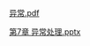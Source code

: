 [异常.pdf](https://www.yuque.com/attachments/yuque/0/2025/pdf/2639475/1753149311393-cd86e8f9-1443-4908-8f5d-c4f4541a472c.pdf)

[第7章 异常处理.pptx](https://www.yuque.com/attachments/yuque/0/2025/pptx/2639475/1753093303133-6b3d6e5f-4244-41bb-a5d5-27ae0b40ff02.pptx)

